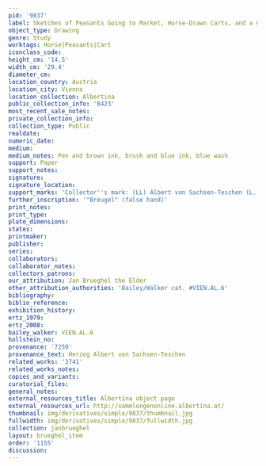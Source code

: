 ```yaml
---
pid: '9837'
label: Sketches of Peasants Going to Market, Horse-Drawn Carts, and a Cutler
object_type: Drawing
genre: Study
worktags: Horse|Peasants|Cart
iconclass_code:
height_cm: '14.5'
width_cm: '29.4'
diameter_cm:
location_country: Austria
location_city: Vienna
location_collection: Albertina
public_collection_info: '8423'
most_recent_sale_notes:
private_collection_info:
collection_type: Public
realdate:
numeric_date:
medium:
medium_notes: Pen and brown ink, brush and blue ink, blue wash
support: Paper
support_notes:
signature:
signature_location:
support_marks: 'Collector''s mark: (LL) Albert von Sachsen-Teschen (L. 174)'
further_inscription: '"Breugel" (false hand)'
print_notes:
print_type:
plate_dimensions:
states:
printmaker:
publisher:
series:
collaborators:
collaborator_notes:
collectors_patrons:
our_attribution: Jan Brueghel the Elder
other_attribution_authorities: 'Bailey/Walker cat. #VIEN.AL.6'
bibliography:
biblio_reference:
exhibition_history:
ertz_1979:
ertz_2008:
bailey_walker: VIEN.AL.6
hollstein_no:
provenance: '7259'
provenance_text: Herzog Albert von Sachsen-Teschen
related_works: '3741'
related_works_notes:
copies_and_variants:
curatorial_files:
general_notes:
external_resources_title: Albertina object page
external_resources_url: http://sammlungenonline.albertina.at/
thumbnail: img/derivatives/simple/9837/thumbnail.jpg
fullwidth: img/derivatives/simple/9837/fullwidth.jpg
collection: janbrueghel
layout: brueghel_item
order: '1155'
discussion:
---
```

